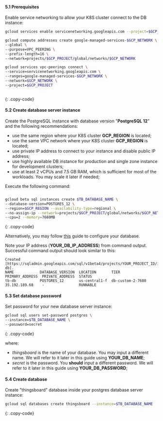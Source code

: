 #### 5.1 Prerequisites

Enable service networking to allow your K8S cluster connect to the DB instance:

```bash
gcloud services enable servicenetworking.googleapis.com --project=$GCP_PROJECT

gcloud compute addresses create google-managed-services-$GCP_NETWORK \
--global \
--purpose=VPC_PEERING \
--prefix-length=16 \
--network=projects/$GCP_PROJECT/global/networks/$GCP_NETWORK

gcloud services vpc-peerings connect \
--service=servicenetworking.googleapis.com \
--ranges=google-managed-services-$GCP_NETWORK \
--network=$GCP_NETWORK \
--project=$GCP_PROJECT
    
```
{: .copy-code}

#### 5.2 Create database server instance

Create the PostgreSQL instance with database version "**PostgreSQL 12**" and the following recommendations:

* use the same region where your K8S cluster **GCP_REGION** is located;
* use the same VPC network where your K8S cluster **GCP_REGION** is located;
* use private IP address to connect to your instance and disable public IP address;
* use highly available DB instance for production and single zone instance for development clusters;
* use at least 2 vCPUs and 7.5 GB RAM, which is sufficient for most of the workloads. You may scale it later if needed;

Execute the following command:

```bash

gcloud beta sql instances create $TB_DATABASE_NAME \
--database-version=POSTGRES_12 \
--region=$GCP_REGION --availability-type=regional \
--no-assign-ip --network=projects/$GCP_PROJECT/global/networks/$GCP_NETWORK \
--cpu=2 --memory=7680MB
```
{: .copy-code}

Alternatively, you may follow [this](https://cloud.google.com/sql/docs/postgres/create-instance) guide to configure your database.

Note your IP address (**YOUR_DB_IP_ADDRESS**) from command output. Successful command output should look similar to this:

```text
Created [https://sqladmin.googleapis.com/sql/v1beta4/projects/YOUR_PROJECT_ID/instances/thingsboard-db].
NAME            DATABASE_VERSION  LOCATION       TIER              PRIMARY_ADDRESS  PRIVATE_ADDRESS  STATUS
tb-db           POSTGRES_12       us-central1-f  db-custom-2-7680  35.192.189.68    -                RUNNABLE
```

#### 5.3 Set database password

Set password for your new database server instance:

```bash
gcloud sql users set-password postgres \
--instance=$TB_DATABASE_NAME \
--password=secret
```
{: .copy-code}

where:

* *thingsboard* is the name of your database. You may input a different name. We will refer to it later in this guide using **YOUR_DB_NAME**;
* *secret* is the password. You **should** input a different password. We will refer to it later in this guide using **YOUR_DB_PASSWORD**;

#### 5.4 Create database

Create "thingsboard" database inside your postgres database server instance:

```bash
gcloud sql databases create thingsboard --instance=$TB_DATABASE_NAME
```
{: .copy-code}
